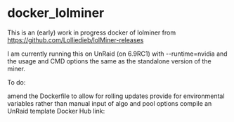 # docker_lolminer
This is an (early) work in progress docker of lolminer from https://github.com/Lolliedieb/lolMiner-releases

I am currently running this on UnRaid (on 6.9RC1) with --runtime=nvidia and the usage and CMD options the same as the standalone version of the miner.

To do:

amend the Dockerfile to allow for rolling updates
provide for environmental variables rather than manual input of algo and pool options
compile an UnRaid template
Docker Hub link:
